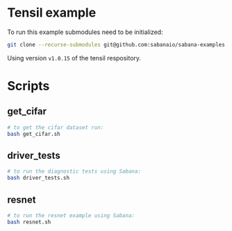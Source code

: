 # Tensil example

To run this example submodules need to be initialized:

```bash
git clone --recurse-submodules git@github.com:sabanaio/sabana-examples.git
```

Using version `v1.0.15` of the tensil respository.

# Scripts

## get_cifar

```bash
# to get the cifar dataset run:
bash get_cifar.sh
```

## driver_tests

```bash
# to run the diagnostic tests using Sabana:
bash driver_tests.sh
```

## resnet

```bash
# to run the resnet example using Sabana:
bash resnet.sh
```
